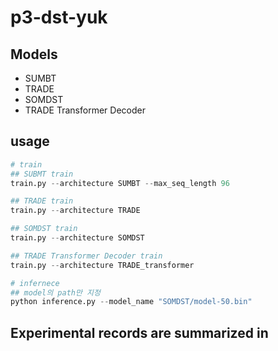 # p3-dst-yuk

## Models

- SUMBT
- TRADE
- SOMDST
- TRADE Transformer Decoder

## usage
```python
# train
## SUBMT train
train.py --architecture SUMBT --max_seq_length 96

## TRADE train
train.py --architecture TRADE

## SOMDST train
train.py --architecture SOMDST 

## TRADE Transformer Decoder train
train.py --architecture TRADE_transformer 

# infernece
## model의 path만 지정
python inference.py --model_name "SOMDST/model-50.bin"

```

## Experimental records are summarized in 
